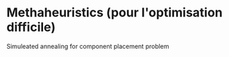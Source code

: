 # Methaheuristics (pour l'optimisation difficile)
Simuleated annealing for component placement problem
